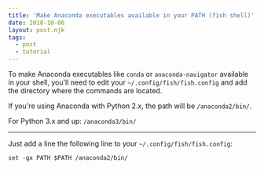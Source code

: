 ```yaml
---
title: 'Make Anaconda executables available in your PATH (fish shell)'
date: 2018-10-06
layout: post.njk
tags:
  - post
  - tutorial
---
```


To make Anaconda executables like `conda` or `anaconda-navigator` available in your shell, you'll need to edit your `~/.config/fish/fish.config` and add the directory where the commands are located.

If you're using Anaconda with Python 2.x, the path will be `/anaconda2/bin/`.

For Python 3.x and up: `/anaconda3/bin/`

---

Just add a line the following line to your `~/.config/fish/fish.config`:

```
set -gx PATH $PATH /anaconda2/bin/
```
